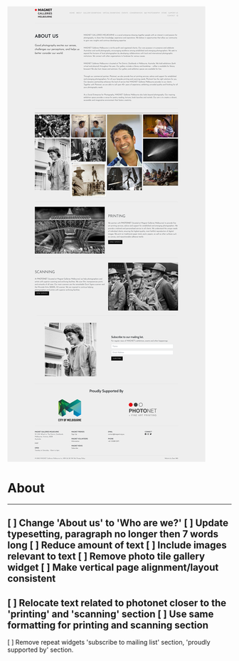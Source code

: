 ![](2021-11-27-12-30-36.png)

# About
---------
[ ] Change 'About us' to 'Who are we?'
[ ] Update typesetting, paragraph no longer then 7 words long
[ ] Reduce amount of text
[ ] Include images relevant to text
[ ] Remove photo tile gallery widget
[ ] Make vertical page alignment/layout consistent
---------
[ ] Relocate text related to photonet closer to the 'printing' and 'scanning' section
[ ] Use same formatting for printing and scanning section
---------
[ ] Remove repeat widgets 'subscribe to mailing list' section, 'proudly supported by' section.